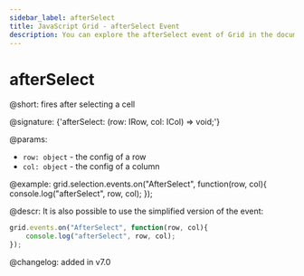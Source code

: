 ```yaml
---
sidebar_label: afterSelect
title: JavaScript Grid - afterSelect Event 
description: You can explore the afterSelect event of Grid in the documentation of the DHTMLX JavaScript UI library. Browse developer guides and API reference, try out code examples and live demos, and download a free 30-day evaluation version of DHTMLX Suite.
---
```


# afterSelect

@short: fires after selecting a cell

@signature: {'afterSelect: (row: IRow, col: ICol) => void;'}

@params:

- `row: object` - the config of a row
- `col: object` - the config of a column

@example:
grid.selection.events.on("AfterSelect", function(row, col){
    console.log("afterSelect", row, col); 
});

@descr:
It is also possible to use the simplified version of the event:

~~~js
grid.events.on("AfterSelect", function(row, col){
    console.log("afterSelect", row, col); 
});
~~~

@changelog:
added in v7.0

[comment]: # (@relatedapi: grid/api/selection/selection_enable_method.md)
